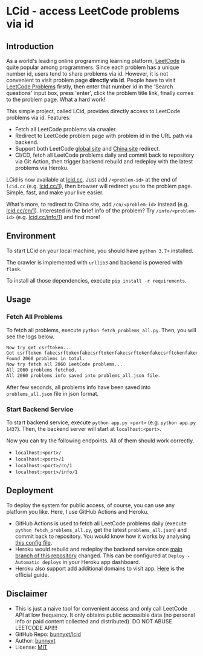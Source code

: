 # LCid - access LeetCode problems via id

## Introduction

As a world's leading online programming learning platform, [LeetCode](https://leetcode.com) is quite popular among programmers. Since each problem has a unique number id, users tend to share problems via id. However, it is not convenient to visit problem page **directly via id**. People have to visit [LeetCode Problems](https://leetcode.com/problemset/all/) firstly, then enter that number id in the 'Search questions' input box, press 'enter', click the problem title link, finally comes to the problem page. What a hard work!

This simple project, called LCid, provides directly access to LeetCode problems via id. Features: 

- Fetch all LeetCode problems via crwaler.
- Redirect to LeetCode problem page with problem id in the URL path via backend.
- Support both LeetCode [global site](https://leetcode.com/problemset/all/) and [China site](https://leetcode-cn.com/problemset/all/) redirect.
- CI/CD, fetch all LeetCode problems daily and commit back to repository via Git Action, then trigger backend rebuild and redeploy with the latest problems via Heroku.

LCid is now available at [lcid.cc](https://lcid.cc). Just add `/<problem-id>` at the end of `lcid.cc` (e.g. [lcid.cc/1](https://lcid.cc/1)), then browser will redirect you to the problem page. Simple, fast, and make your live easier.

What's more, to redirect to China site, add `/cn/<problem-id>` instead (e.g. [lcid.cc/cn/1](https://lcid.cc/cn/1)). Interested in the brief info of the problem? Try `/info/<problem-id>` (e.g. [lcid.cc/info/1](https://lcid.cc/info/1)) and find more!

## Environment

To start LCid on your local machine, you should have `python 3.7+` installed.

The crawler is implemented with `urllib3` and backend is powered with `flask`.

To install all those dependencies, execute `pip install -r requirements`.

## Usage

### Fetch All Problems

To fetch all problems, execute `python fetch_problems_all.py`. Then, you will see the logs below.

```zsh
Now try get csrftoken...
Got csrftoken fakecsrftokenfakecsrftokenfakecsrftokenfakecsrftokenfakecsrftoke.
Found 2060 problems in total.
Now try fetch all 2060 LeetCode problems...
All 2060 problems fetched.
All 2060 problems info saved into problems_all.json file.
```

After few seconds, all problems info have been saved into `problems_all.json` file in json format.

### Start Backend Service

To start backend service, execute `python app.py <port>` (e.g. `python app.py 1437`). Then, the backend server will start at `localhost:<port>`.

Now you can try the following endpoints. All of them should work correctly. 

- `localhost:<port>/`
- `localhost:<port>/1`
- `localhost:<port>/cn/1`
- `localhost:<port>/info/1`

## Deployment

To deploy the system for public access, of course, you can use any platform you like. Here, I use GitHub Actions and Heroku.

- GitHub Actions is used to fetch all LeetCode problems daily (execute `python fetch_problems_all.py`, get the latest `problems_all.json`) and commit back to repository. You would know how it works by analysing [this config file](.github/workflows/main.yml).
- Heroku would rebuild and redeploy the backend service once [main branch of this repository](https://github.com/bunnyxt/lcid) changed. This can be configured at `Deploy - Automatic deploys` in your Heroku app dashboard.
- Heroku also support add additional domains to visit app. [Here](https://devcenter.heroku.com/articles/custom-domains) is the official guide.

## Disclaimer

- This is just a naive tool for convenient access and only call LeetCode API at low frequency. It only obtains public accessible data (no personal info or paid content collected and distributed). DO NOT ABUSE LEETCODE API!!! 
- GitHub Repo: [bunnyxt/lcid](https://github.com/bunnyxt/lcid)
- Author: [bunnyxt](https://github.com/bunnyxt)
- License: [MIT](LICENSE)
